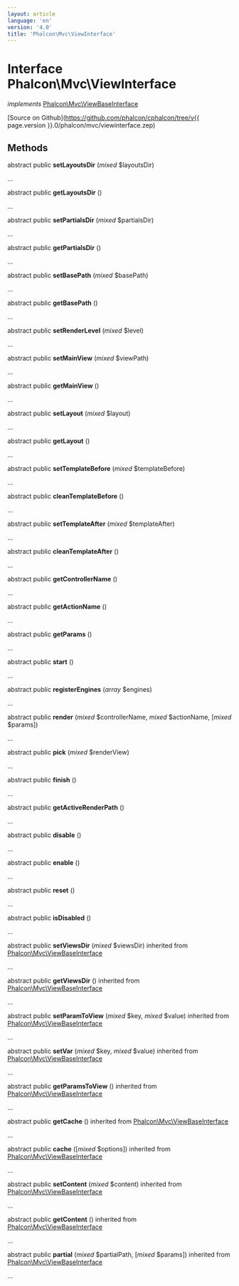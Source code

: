 ```yaml
---
layout: article
language: 'en'
version: '4.0'
title: 'Phalcon\Mvc\ViewInterface'
---
```

# Interface **Phalcon\Mvc\ViewInterface**

*implements* [Phalcon\Mvc\ViewBaseInterface](Phalcon_Mvc_ViewBaseInterface)

[Source on Github](https://github.com/phalcon/cphalcon/tree/v{{ page.version }}.0/phalcon/mvc/viewinterface.zep)

## Methods
abstract public  **setLayoutsDir** (*mixed* $layoutsDir)

...


abstract public  **getLayoutsDir** ()

...


abstract public  **setPartialsDir** (*mixed* $partialsDir)

...


abstract public  **getPartialsDir** ()

...


abstract public  **setBasePath** (*mixed* $basePath)

...


abstract public  **getBasePath** ()

...


abstract public  **setRenderLevel** (*mixed* $level)

...


abstract public  **setMainView** (*mixed* $viewPath)

...


abstract public  **getMainView** ()

...


abstract public  **setLayout** (*mixed* $layout)

...


abstract public  **getLayout** ()

...


abstract public  **setTemplateBefore** (*mixed* $templateBefore)

...


abstract public  **cleanTemplateBefore** ()

...


abstract public  **setTemplateAfter** (*mixed* $templateAfter)

...


abstract public  **cleanTemplateAfter** ()

...


abstract public  **getControllerName** ()

...


abstract public  **getActionName** ()

...


abstract public  **getParams** ()

...


abstract public  **start** ()

...


abstract public  **registerEngines** (*array* $engines)

...


abstract public  **render** (*mixed* $controllerName, *mixed* $actionName, [*mixed* $params])

...


abstract public  **pick** (*mixed* $renderView)

...


abstract public  **finish** ()

...


abstract public  **getActiveRenderPath** ()

...


abstract public  **disable** ()

...


abstract public  **enable** ()

...


abstract public  **reset** ()

...


abstract public  **isDisabled** ()

...


abstract public  **setViewsDir** (*mixed* $viewsDir) inherited from [Phalcon\Mvc\ViewBaseInterface](Phalcon_Mvc_ViewBaseInterface)

...


abstract public  **getViewsDir** () inherited from [Phalcon\Mvc\ViewBaseInterface](Phalcon_Mvc_ViewBaseInterface)

...


abstract public  **setParamToView** (*mixed* $key, *mixed* $value) inherited from [Phalcon\Mvc\ViewBaseInterface](Phalcon_Mvc_ViewBaseInterface)

...


abstract public  **setVar** (*mixed* $key, *mixed* $value) inherited from [Phalcon\Mvc\ViewBaseInterface](Phalcon_Mvc_ViewBaseInterface)

...


abstract public  **getParamsToView** () inherited from [Phalcon\Mvc\ViewBaseInterface](Phalcon_Mvc_ViewBaseInterface)

...


abstract public  **getCache** () inherited from [Phalcon\Mvc\ViewBaseInterface](Phalcon_Mvc_ViewBaseInterface)

...


abstract public  **cache** ([*mixed* $options]) inherited from [Phalcon\Mvc\ViewBaseInterface](Phalcon_Mvc_ViewBaseInterface)

...


abstract public  **setContent** (*mixed* $content) inherited from [Phalcon\Mvc\ViewBaseInterface](Phalcon_Mvc_ViewBaseInterface)

...


abstract public  **getContent** () inherited from [Phalcon\Mvc\ViewBaseInterface](Phalcon_Mvc_ViewBaseInterface)

...


abstract public  **partial** (*mixed* $partialPath, [*mixed* $params]) inherited from [Phalcon\Mvc\ViewBaseInterface](Phalcon_Mvc_ViewBaseInterface)

...


